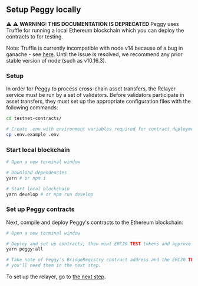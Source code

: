 ## Setup Peggy locally
:warning: :warning: **WARNING: THIS DOCUMENTATION IS DEPRECATED**
Peggy uses Truffle for running a local Ethereum blockchain which you can deploy the contracts to for testing.

Note: Truffle is currently incompatible with node v14 because of a bug in ganache - see [here](trufflesuite/ganache-cli#732). Until the issue is resolved, we recommend any prior stable version of node (such as v10.16.3).

### Setup

In order for Peggy to process cross-chain asset transfers, the Relayer service must be run by a set of validators. Before validators participate in asset transfers, they must set up the appropriate configuration files with the following commands:

```bash
cd testnet-contracts/

# Create .env with environment variables required for contract deployment
cp .env.example .env
```

### Start local blockchain

```bash
# Open a new terminal window

# Download dependencies
yarn # or npm i

# Start local blockchain
yarn develop # or npm run develop
```

### Set up Peggy contracts

Next, compile and deploy Peggy's contracts to the Ethereum blockchain:

```bash
# Open a new terminal window

# Deploy and set up contracts, then mint ERC20 TEST tokens and approve some to bank contract
yarn peggy:all

# Take note of Peggy's BridgeRegistry contract address and the ERC20 TEST contract address,
# you'll need them in the next step.
```

To set up the relayer, go to [the next step](./setup-relayer.md).
